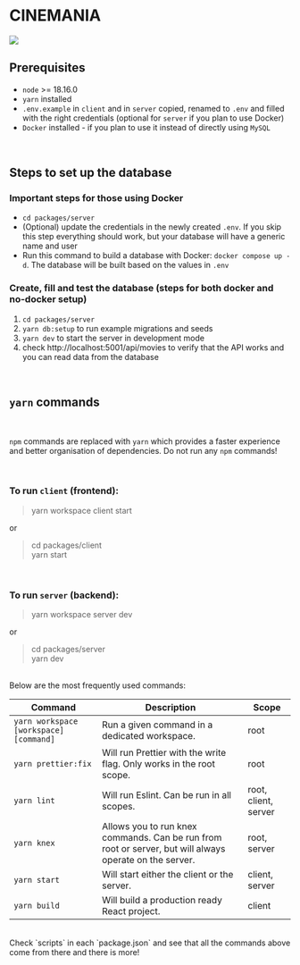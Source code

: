 # CINEMANIA

![](https://i.giphy.com/media/l6mBchxYZc7Sw/giphy.webp)

## Prerequisites

- `node` >= 18.16.0
- `yarn` installed
- `.env.example` in `client` and in `server` copied, renamed to `.env` and filled with the right credentials (optional for `server` if you plan to use Docker)
- `Docker` installed - if you plan to use it instead of directly using `MySQL`

<br>

## Steps to set up the database

### Important steps for those using Docker

- `cd packages/server`
- (Optional) update the credentials in the newly created `.env`. If you skip this step everything should work, but your database will have a generic name and user
- Run this command to build a database with Docker: `docker compose up -d`. The database will be built based on the values in `.env`

### Create, fill and test the database (steps for both docker and no-docker setup)

1. `cd packages/server`
2. `yarn db:setup` to run example migrations and seeds
3. `yarn dev` to start the server in development mode
4. check http://localhost:5001/api/movies to verify that the API works and you can read data from the database

<br>

## `yarn` commands

<br>

`npm` commands are replaced with `yarn` which provides a faster experience and better organisation of dependencies.
Do not run any `npm` commands!

<br>

### To run `client` (frontend):<br>

> yarn workspace client start <br>

or <br>

> cd packages/client <br>
> yarn start

<br>

### To run `server` (backend):<br>

> yarn workspace server dev <br>

or <br>

> cd packages/server <br>
> yarn dev

<br>
Below are the most frequently used commands:

<br>

| Command                                | Description                                                                                             | Scope                |
| -------------------------------------- | ------------------------------------------------------------------------------------------------------- | -------------------- |
| `yarn workspace [workspace] [command]` | Run a given command in a dedicated workspace.                                                           | root                 |
| `yarn prettier:fix`                    | Will run Prettier with the write flag. Only works in the root scope.                                    | root                 |
| `yarn lint`                            | Will run Eslint. Can be run in all scopes.                                                              | root, client, server |
| `yarn knex`                            | Allows you to run knex commands. Can be run from root or server, but will always operate on the server. | root, server         |
| `yarn start`                           | Will start either the client or the server.                                                             | client, server       |
| `yarn build`                           | Will build a production ready React project.                                                            | client               |

<br>
Check `scripts` in each `package.json` and see that all the commands above come from there and there is more!
